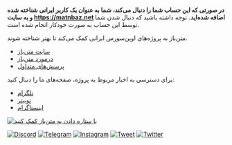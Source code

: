 

**در صورتی که این حساب شما را دنبال می‌کند، شما به عنوان یک کاربر ایرانی شناخته شده و به سایت https://matnbaz.net اضافه شده‌اید.**
توجه داشته باشید که دنبال شدن شما توسط این حساب به صورت خودکار انجام شده است.

متن‌باز به پروژه‌های اوپن‌سورس ایرانی کمک می‌کند تا بهتر شناخته شوند.

- [سایت متن‌باز](https://matnbaz.net)
- [درمورد متن‌باز](https://github.com/matnbaz/matnbaz#readme)
- [پرسش‌های متداول](https://matnbaz.net/faq)

برای دسترسی به اخبار مربوط به پروژه، صفحه‌های ما را دنبال کنید:

- [تلگرام](https://t.me/matnbaz_net)
- [توییتر](https://twitter.com/matnbaz_net)
- [اینستاگرام](https://instagram.com/matnbaz_net)

[<img src="https://github.com/matnbaz/visual/raw/main/star-cta.png" alt="با ستاره دادن به متن‌باز کمک کنید" />](https://github.com/matnbaz/matnbaz)


[![Discord](https://img.shields.io/discord/912032955956871188?label=Discord%20Server&logo=discord)](https://discord.com/invite/SNHSYWsKYQ)
[![Telegram](https://img.shields.io/badge/Telegram-Join-26A5E4?logo=telegram)](https://t.me/matnbaz_net)
[![Instagram](https://img.shields.io/badge/Instagram-Follow-E4405F?logo=instagram)](https://www.instagram.com/matnbaz_net)
[![Tweet](https://img.shields.io/twitter/url?url=https%3A%2F%2Fmatnbaz.net&label=Tweet)](https://twitter.com/intent/tweet?text=%D8%A8%D9%87%20%D9%85%D8%AA%D9%86%E2%80%8C%D8%A8%D8%A7%D8%B2%20%DB%8C%DA%A9%20%D8%B3%D8%B1%DB%8C%20%D8%A8%D8%B2%D9%86%DB%8C%D8%AF.%20%0A&url=matnbaz.net&via=matnbaz)
[![Twitter](https://img.shields.io/twitter/follow/matnbaz?label=Twitter)](https://twitter.com/matnbaz)
